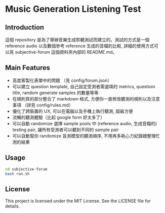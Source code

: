 # Music Generation Listening Test

## Introduction

這個 repository 是為了舉辦音樂生成聆聽測試而建立的。測試的方式是一個 reference audio 以及數個參考 reference 生成的音檔的比較, 詳細的使用方式可以見 subjective-forum 這個資料夾內部的 README.md。

## Main Features

* 高度客製化表單中的問題 （見 config/forum.json）
* 可以建立 question template, 自己設定受測者需選填的 metrics, questioin title, random generate samples 的數量等等
* 在規則頁的部分整合了 markdown 格式, 方便你一直修改聽測的規則以及注意事項 （詳見 config/rules.md）
* 優化了跨裝置的 UX, 可以在電腦以及手機上執行聽測, 超級方便
* 流暢的聽測體驗（比起 google form 好太多了）
* 可以自動 randomize 選擇 sample pools 中 (reference audio, 生成音檔的) testing pair, 讓所有受測者可以聽到不同的 sample pair
* 可以自動幫你 randomize 盲測模型的聽測順序, 不用再多耗心力紀錄跟整理忙測的結果

## Usage

```bash
cd subjective-forum
bash run.sh
```

## License

This project is licensed under the MIT License. See the LICENSE file for details.
